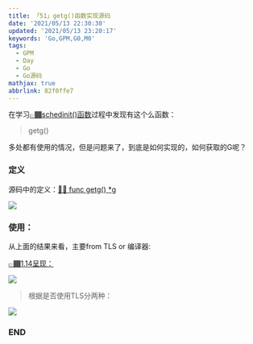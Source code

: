```yaml
---
title: 「51」getg()函数实现源码
date: '2021/05/13 22:30:30'
updated: '2021/05/13 23:20:17'
keywords: 'Go,GPM,G0,M0'
tags:
  - GPM
  - Day
  - Go
  - Go源码
mathjax: true
abbrlink: 82f0ffe7
---
```


在学习[👉🏾schedinit()函数](https://blog.imrcrab.com/archives/a90dcb34.html#call-schedinit%E5%87%BD%E6%95%B0)过程中发现有这个么函数：
>getg()

多处都有使用的情况，但是问题来了，到底是如何实现的，如何获取的G呢？

<!--more-->

### 定义
源码中的定义：[🙌🏽  func getg() *g](https://github.com/golang/go/blob/release-branch.go1.14/src/runtime/stubs.go#L18)


![](https://crab-1251738482.cos.ap-guangzhou.myqcloud.com/clipboard_20210513_113610.png)


### 使用：

从上面的结果来看，主要from TLS or 编译器:

[👉🏾1.14呈现：](https://github.com/golang/go/blob/release-branch.go1.14/src/cmd/compile/internal/amd64/ssa.go#L895)


![](https://crab-1251738482.cos.ap-guangzhou.myqcloud.com/clipboard_20210513_114619.png)


>根据是否使用TLS分两种：

![](https://crab-1251738482.cos.ap-guangzhou.myqcloud.com/clipboard_20210513_115015.png)

### END